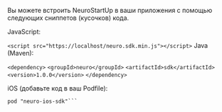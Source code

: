 Вы можете встроить NeuroStartUp в ваши приложения с помощью следующих сниппетов (кусочков) кода.

JavaScript:

```<script src="https://localhost/neuro.sdk.min.js"></script>```
Java (Maven):

```<dependency>```
  ```<groupId>neuro</groupId>```
  ```<artifactId>sdk</artifactId>```
  ```<version>1.0.0</version>```
```</dependency>```

iOS (добавьте код в ваш Podfile):

```platform :ios, '8.0'
pod "neuro-ios-sdk"```

